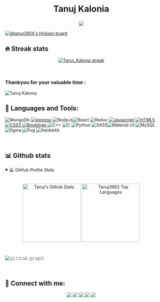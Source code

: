 <h1 align="center">Tanuj Kalonia</h1>
<h3 align="center"><img src="https://readme-typing-svg.herokuapp.com?center=true&vCenter=true&lines=Programmer+%26+Web+Developer"></h3>

<!--About-->

<!-- holopin badges -->
[![@tanuj2904's Holopin board](https://holopin.me/tanuj2904)](https://holopin.io/@tanuj2904)

<!-- GitHub Readme Streak Stats-->
## 🔥 Streak stats


<p align="center">
  <a href="https://github.com/tanuj-kalonia">
    <img  alt="Tanuj_Kalonia streak" src="https://github-readme-streak-stats.herokuapp.com/?user=tanuj-kalonia&theme=radical&hide_border=true"/>
  </a>
  
</p>

</br>

### Thankyou for your valuable time : 
<p align="left"> <img src="https://komarev.com/ghpvc/?username=harsjrajgupta&label=Profile%20views&color=0e75b6&style=flat" alt="Tanuj Kalonia" /> </p>

## 🚀 Languages and Tools:
<p>
<img src="https://img.icons8.com/color/48/000000/mongodb.png" alt="MongoDb"/>
  <a href="https://expressjs.com" target="_blank"><img src="https://img.shields.io/badge/express.js-%23404d59.svg?style=for-the-badge&logo=express&logoColor=%2361DAFB" alt="express"/></a>
  <img src="https://img.icons8.com/color/48/000000/nodejs.png" alt="NodeJs"/><img src="https://img.icons8.com/plasticine/48/000000/react.png" alt="React"/>
  <img src="https://img.icons8.com/color/48/000000/redux.png" alt="Redux"/>
  <a href="https://developer.mozilla.org/en-US/docs/Web/JavaScript" target="_blank"> <img src="https://img.icons8.com/color/48/000000/javascript.png" alt="Javascript"/></a> 
  <a href="https://www.w3.org/html/" target="_blank"> <img src="https://img.icons8.com/color/48/000000/html-5.png" alt="HTML5"/> </a> 
  <a href="https://www.w3schools.com/css/" target="_blank"> <img src="https://img.icons8.com/color/48/000000/css3.png" alt="CSS3"/> </a> 
  <a href="https://getbootstrap.com" target="_blank"> <img src="https://img.icons8.com/color/48/000000/bootstrap.png" alt="Bootstrap"/> </a> 
  <img src="https://img.icons8.com/color/48/000000/c-plus-plus-logo.png" alt="C++"/>
  <img src="https://img.icons8.com/color/48/000000/c-programming.png" alt="C"/>
  <img src="https://img.icons8.com/color/48/000000/python--v1.png" alt="Python"/>
  <img src="https://img.icons8.com/color/48/000000/sass.png" alt="SASS"/><img src="https://img.icons8.com/color/48/000000/material-ui.png" alt="Material-UI"/>
  <img src="https://img.icons8.com/color/48/000000/mysql-logo.png" alt="MySQL"/>
  <img src="https://img.icons8.com/color/48/000000/figma.png" alt="figma"/>
    <img src="https://img.icons8.com/color/48/000000/pug.png" alt="Pug"/>
  <img src="https://img.icons8.com/color/48/000000/adobe-xd.png" alt="AdobeXd"/>

</p>



</br>

<!--Github Stats-->
## 📊 Github stats


<details open=""> 
  <summary>💻 GitHub Profile Stats</summary>
  <br/>
  <p align="center">
    <a href="https://github.com/tanuj-kalonia"><img align="center" alt="Tanuj's Github Stats" src="https://github-readme-stats.vercel.app/api/?username=tanuj-kalonia&show_icons=true&count_private=true&theme=highcontrast&hide_border=true" height="192px"/></a>
  <a href="https://github.com/tanuj-kalonia"><img align="center" height="192px" alt="Tanuj3662 Top Languages" src="https://github-readme-stats.vercel.app/api/top-langs/?username=tanuj-kalonia&langs_count=20&layout=compact&theme=highcontrast&hide_border=true" /></a>
  <br/>
  </p>
 
</details>

<!--Contribution Graph-->
</br>

![𝚐𝚒𝚝𝚑𝚞𝚋 𝚐𝚛𝚊𝚙𝚑](https://activity-graph.herokuapp.com/graph?username=tanuj-kalonia&bg_color=000000&color=F8D866&line=39FF14&area_color=39FF14&point=FFFFFF&hide_border=true&area=true)

</br>

<!--social-->
## 🙋‍ Connect with me:

<p align="center">
<a href="mailto:tanujkalonia2002@gmail.com"><img src="https://img.shields.io/badge/Gmail-D14836?style=for-the-badge&logo=gmail&logoColor=white"/></a>
<a href = "https://www.linkedin.com/in/tanuj-kalonia-070628216/" target= "_blank"><img src="https://img.shields.io/badge/linkedin-%230077B5.svg?style=for-the-badge&logo=linkedin&logoColor=white"/></a>
<a href = "https://www.instagram.com/tanuj_kaloina"_blank"><img src="https://img.shields.io/badge/Tanuj_Kalonia-%23E4405F.svg?style=for-the-badge&logo=Instagram&logoColor=white"/></a>
<a href ="https://github.com/Tanuj3662"><img src="https://img.shields.io/badge/github-%23121011.svg?style=for-the-badge&logo=github&logoColor=white"/></a>
<a href="https://wa.me/919599959651"><img src="https://img.shields.io/badge/WhatsApp-25D366?style=for-the-badge&logo=whatsapp&logoColor=white"/></a>

</p>
